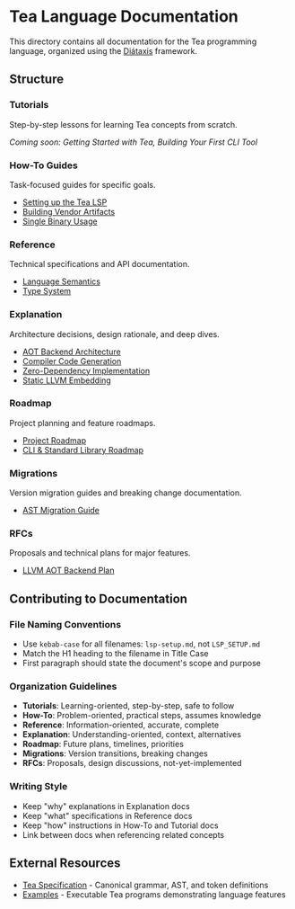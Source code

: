 # Tea Language Documentation

This directory contains all documentation for the Tea programming language, organized using the [Diátaxis](https://diataxis.fr/) framework.

## Structure

### Tutorials

Step-by-step lessons for learning Tea concepts from scratch.

_Coming soon: Getting Started with Tea, Building Your First CLI Tool_

### How-To Guides

Task-focused guides for specific goals.

- [Setting up the Tea LSP](how-to/lsp-setup.md)
- [Building Vendor Artifacts](how-to/building-vendor-artifacts.md)
- [Single Binary Usage](how-to/single-binary-usage.md)

### Reference

Technical specifications and API documentation.

- [Language Semantics](reference/language/semantics.md)
- [Type System](reference/language/type-system.md)

### Explanation

Architecture decisions, design rationale, and deep dives.

- [AOT Backend Architecture](explanation/aot-backend.md)
- [Compiler Code Generation](explanation/compiler-codegen.md)
- [Zero-Dependency Implementation](explanation/zero-dependency-implementation.md)
- [Static LLVM Embedding](explanation/static-llvm-embedding.md)

### Roadmap

Project planning and feature roadmaps.

- [Project Roadmap](roadmap/project-roadmap.md)
- [CLI & Standard Library Roadmap](roadmap/cli-stdlib.md)

### Migrations

Version migration guides and breaking change documentation.

- [AST Migration Guide](migrations/ast-migration.md)

### RFCs

Proposals and technical plans for major features.

- [LLVM AOT Backend Plan](rfcs/aot-llvm-plan.md)

## Contributing to Documentation

### File Naming Conventions

- Use `kebab-case` for all filenames: `lsp-setup.md`, not `LSP_SETUP.md`
- Match the H1 heading to the filename in Title Case
- First paragraph should state the document's scope and purpose

### Organization Guidelines

- **Tutorials**: Learning-oriented, step-by-step, safe to follow
- **How-To**: Problem-oriented, practical steps, assumes knowledge
- **Reference**: Information-oriented, accurate, complete
- **Explanation**: Understanding-oriented, context, alternatives
- **Roadmap**: Future plans, timelines, priorities
- **Migrations**: Version transitions, breaking changes
- **RFCs**: Proposals, design discussions, not-yet-implemented

### Writing Style

- Keep "why" explanations in Explanation docs
- Keep "what" specifications in Reference docs
- Keep "how" instructions in How-To and Tutorial docs
- Link between docs when referencing related concepts

## External Resources

- [Tea Specification](../spec/) - Canonical grammar, AST, and token definitions
- [Examples](../examples/) - Executable Tea programs demonstrating language features
